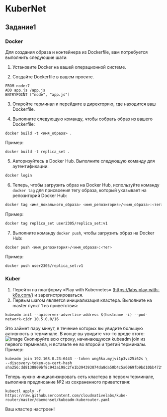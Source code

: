 # KuberNet
## Задание1
### Docker 
Для создания образа и контейнера из Dockerfile, вам потребуется выполнить следующие шаги:

1. Установите Docker на вашей операционной системе.

2. Создайте Dockerfile в вашем проекте.
```
FROM node:7
ADD app.js /app.js
ENTRYPOINT ["node", "app.js"]
```
3. Откройте терминал и перейдите в директорию, где находится ваш Dockerfile.

4. Выполните следующую команду, чтобы собрать образ из вашего Dockerfile:
```
docker build -t <имя_образа> .
```
Пример:
```
docker build -t replica_set .
```

5. Авторизуйтесь в Docker Hub. Выполните следующую команду для аутентификации:
```bash
docker login
```

6. Теперь, чтобы загрузить образ на Docker Hub, используйте команду `docker tag` для присвоения тегу образа, который указывает на репозиторий Docker Hub:
```bash
docker tag <имя_локального_образа> <имя_репозитория>/<имя_образа>:<тег>
```
Пример:
```bash
docker tag replica_set user2305/replica_set:v1
```

7. Выполните команду `docker push`, чтобы загрузить образ на Docker Hub:
```bash
docker push <имя_репозитория>/<имя_образа>:<тег>
```
Пример:
```bash
docker push user2305/replica_set:v1
```

### Kuber
1. Перейти на платформу «Play with Kubernetes» (https://labs.play-with-k8s.com/) и зарегистрироваться.
2. Первым шагом является инициализация кластера. Выполните на master пункт 1 из приветствия:
```
kubeadm init --apiserver-advertise-address $(hostname -i) --pod-network-cidr 10.5.0.0/16 
```
Это займет пару минут, в течение которых вы увидите большую активность в терминале.
В конце вы увидите что-то вроде этого:
![image](https://github.com/user-2305/KuberNet/assets/95847398/88eba9fa-17ba-4fc7-948c-df7bc62ac7ab)
Скопируйте всю строку, начинающуюся kubeadm join из первого терминала, и вставьте ее во второй и третий терминалы.
Пример:
```
kubeadm join 192.168.0.23:6443 --token wng5kx.myjvi1p3vc25i62s \
--discovery-token-ca-cert-hash sha256:dd8138809bf8c943a198c2fe1b394393074da8da50b4c5a6069fb9bd10bb472f
```
Теперь нужно инициализировать сеть кластера в первом терминале, выполнив предписание №2 из сохраненного приветствия:
```
kubectl apply -f https://raw.githubusercontent.com/cloudnativelabs/kube-router/master/daemonset/kubeadm-kuberouter.yaml
```
Ваш кластер настроен!

